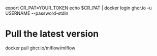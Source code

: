 

export CR_PAT=YOUR_TOKEN
echo $CR_PAT | docker login ghcr.io -u USERNAME --password-stdin
# Pull the latest version
docker pull ghcr.io/mlflow/mlflow 
```{{exec}}

